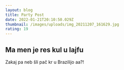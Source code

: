 ```yaml
---
layout: blog
title: Party Post
date: 2022-01-21T20:10:50.029Z
thumbnail: /images/uploads/img_20211207_161629.jpg
rating: 19
---
```

## Ma men je res kul u lajfu

Zakaj pa neb šli pač kr u Brazilijo aa?!